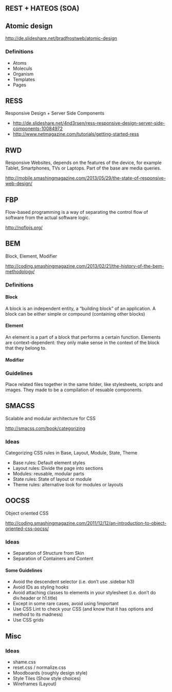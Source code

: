 ## REST + HATEOS (SOA)

## Atomic design

http://de.slideshare.net/bradfrostweb/atomic-design

### Definitions 

 - Atoms
 - Moleculs
 - Organism
 - Templates
 - Pages


## RESS

Responsive Design + Server Side Components

 - http://de.slideshare.net/4nd3rsen/ress-responsive-design-server-side-components-10084972
 - http://www.netmagazine.com/tutorials/getting-started-ress

## RWD

Responsive Websites, depends on the features of the device, for example Tablet, Smartphones, TVs or Laptops. Part of the base are media queries. 

http://mobile.smashingmagazine.com/2013/05/29/the-state-of-responsive-web-design/

## FBP

Flow-based programming is a way of separating the control flow of software from the actual software logic.

http://noflojs.org/

## BEM

Block, Element, Modifier

http://coding.smashingmagazine.com/2013/02/21/the-history-of-the-bem-methodology/

### Definitions

#### Block

A block is an independent entity, a “building block” of an application. A block can be either simple or compound (containing other blocks)

#### Element

An element is a part of a block that performs a certain function. Elements are context-dependent: they only make sense in the context of the block that they belong to.

#### Modifier

### Guidelines

Place related files together in the same folder, like stylesheets, scripts and images. They made to be a compilation of resuable components.

## SMACSS

Scalable and modular architecture for CSS

http://smacss.com/book/categorizing

### Ideas

Categorizing CSS rules in Base, Layout, Module, State, Theme

 - Base rules: Default element styles
 - Layout rules: Divide the page into sections
 - Modules: reusable, modular parts
 - State rules: State of layout or module
 - Theme rules: alternative look for modules or layouts

## OOCSS

Object oriented CSS

http://coding.smashingmagazine.com/2011/12/12/an-introduction-to-object-oriented-css-oocss/

### Ideas

 - Separation of Structure from Skin
 - Separation of Containers and Content
 
#### Some Guidelines

 - Avoid the descendent selector (i.e. don’t use .sidebar h3)
 - Avoid IDs as styling hooks
 - Avoid attaching classes to elements in your stylesheet (i.e. don’t do div.header or h1.title)
 - Except in some rare cases, avoid using !important
 - Use CSS Lint to check your CSS (and know that it has options and method to its madness)
 - Use CSS grids

## Misc
### Ideas

 - shame.css
 - reset.css / normalize.css
 - Moodboards (roughly design style)
 - Style Tiles (Show style choices)
 - Wireframes (Layout)
